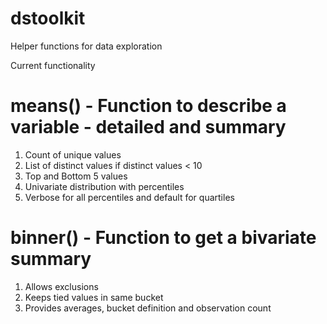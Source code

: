 # dstoolkit
Helper functions for data exploration

Current functionality
# means() - Function to describe a variable - detailed and summary
1. Count of unique values
2. List of distinct values if distinct values < 10
3. Top and Bottom 5 values
4. Univariate distribution with percentiles
5. Verbose for all percentiles and default for quartiles

# binner() - Function to get a bivariate summary
1. Allows exclusions
2. Keeps tied values in same bucket
3. Provides averages, bucket definition and observation count
